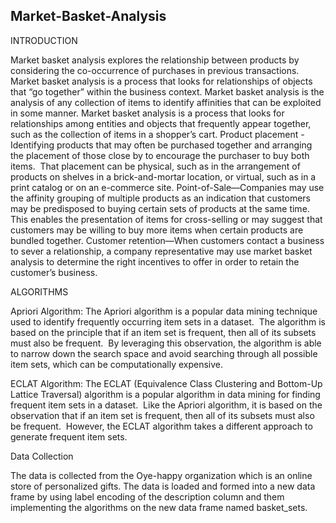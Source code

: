 ## Market-Basket-Analysis


INTRODUCTION

Market basket analysis explores the relationship between products by considering the co-occurrence of purchases in previous transactions.
Market basket analysis is a process that looks for relationships of objects that “go together” within the business context.
Market basket analysis is the analysis of any collection of items to identify affinities that can be exploited in some manner.
Market basket analysis is a process that looks for relationships among entities and objects that frequently appear together, such as the collection of items in a shopper’s cart.
Product placement - Identifying products that may often be purchased together and arranging the placement of those close by to encourage the purchaser to buy both items. 
That placement can be physical, such as in the arrangement of products on shelves in a brick-and-mortar location, or virtual, such as in a print catalog or on an e-commerce site.
Point-of-Sale—Companies may use the affinity grouping of multiple products as an indication that customers may be predisposed to buying certain sets of products at the same time. 
This enables the presentation of items for cross-selling or may suggest that customers may be willing to buy more items when certain products are bundled together.
Customer retention—When customers contact a business to sever a relationship, a company representative may use market basket analysis to determine the right incentives to offer in order to retain the customer’s business.


ALGORITHMS

Apriori Algorithm:
The Apriori algorithm is a popular data mining technique used to identify frequently occurring item sets in a dataset.
 The algorithm is based on the principle that if an item set is frequent, then all of its subsets must also be frequent. 
By leveraging this observation, the algorithm is able to narrow down the search space and avoid searching through all possible item sets, which can be computationally expensive.

ECLAT Algorithm:
The ECLAT (Equivalence Class Clustering and Bottom-Up Lattice Traversal) algorithm is a popular algorithm in data mining for finding frequent item sets in a dataset. 
Like the Apriori algorithm, it is based on the observation that if an item set is frequent, then all of its subsets must also be frequent. 
However, the ECLAT algorithm takes a different approach to generate frequent item sets.

Data Collection

The data is collected from the Oye-happy organization which is an online store of personalized gifts.
The data is loaded and formed into a new data frame by using label encoding of the description column and them implementing the algorithms on the new data frame named basket_sets.






